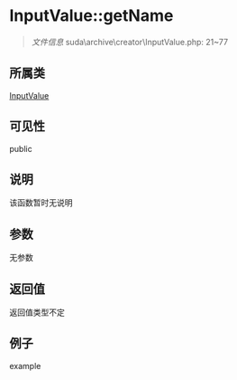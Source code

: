 # InputValue::getName



> *文件信息* suda\archive\creator\InputValue.php: 21~77

## 所属类 

[InputValue](../InputValue.md)

## 可见性

 public 

## 说明

该函数暂时无说明


## 参数


无参数


## 返回值

返回值类型不定


## 例子

example